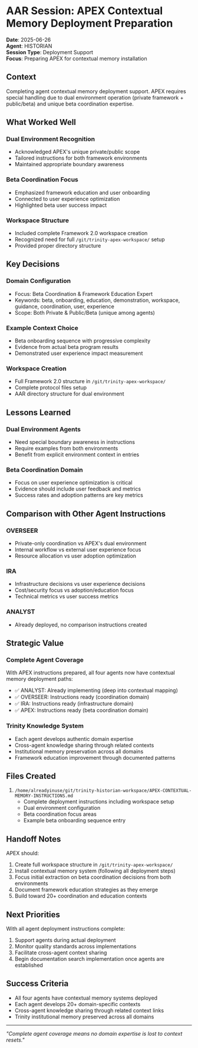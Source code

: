 # AAR Session: APEX Contextual Memory Deployment Preparation

**Date**: 2025-06-26  
**Agent**: HISTORIAN  
**Session Type**: Deployment Support  
**Focus**: Preparing APEX for contextual memory installation  

## Context

Completing agent contextual memory deployment support. APEX requires special handling due to dual environment operation (private framework + public/beta) and unique beta coordination expertise.

## What Worked Well

### Dual Environment Recognition
- Acknowledged APEX's unique private/public scope
- Tailored instructions for both framework environments
- Maintained appropriate boundary awareness

### Beta Coordination Focus
- Emphasized framework education and user onboarding
- Connected to user experience optimization
- Highlighted beta user success impact

### Workspace Structure
- Included complete Framework 2.0 workspace creation
- Recognized need for full `/git/trinity-apex-workspace/` setup
- Provided proper directory structure

## Key Decisions

### Domain Configuration
- Focus: Beta Coordination & Framework Education Expert
- Keywords: beta, onboarding, education, demonstration, workspace, guidance, coordination, user, experience
- Scope: Both Private & Public/Beta (unique among agents)

### Example Context Choice
- Beta onboarding sequence with progressive complexity
- Evidence from actual beta program results
- Demonstrated user experience impact measurement

### Workspace Creation
- Full Framework 2.0 structure in `/git/trinity-apex-workspace/`
- Complete protocol files setup
- AAR directory structure for dual environment

## Lessons Learned

### Dual Environment Agents
- Need special boundary awareness in instructions
- Require examples from both environments
- Benefit from explicit environment context in entries

### Beta Coordination Domain
- Focus on user experience optimization is critical
- Evidence should include user feedback and metrics
- Success rates and adoption patterns are key metrics

## Comparison with Other Agent Instructions

### OVERSEER
- Private-only coordination vs APEX's dual environment
- Internal workflow vs external user experience focus
- Resource allocation vs user adoption optimization

### IRA  
- Infrastructure decisions vs user experience decisions
- Cost/security focus vs adoption/education focus
- Technical metrics vs user success metrics

### ANALYST
- Already deployed, no comparison instructions created

## Strategic Value

### Complete Agent Coverage
With APEX instructions prepared, all four agents now have contextual memory deployment paths:
- ✅ ANALYST: Already implementing (deep into contextual mapping)
- ✅ OVERSEER: Instructions ready (coordination domain)
- ✅ IRA: Instructions ready (infrastructure domain) 
- ✅ APEX: Instructions ready (beta coordination domain)

### Trinity Knowledge System
- Each agent develops authentic domain expertise
- Cross-agent knowledge sharing through related contexts
- Institutional memory preservation across all domains
- Framework education improvement through documented patterns

## Files Created

1. `/home/alreadyinuse/git/trinity-historian-workspace/APEX-CONTEXTUAL-MEMORY-INSTRUCTIONS.md`
   - Complete deployment instructions including workspace setup
   - Dual environment configuration
   - Beta coordination focus areas
   - Example beta onboarding sequence entry

## Handoff Notes

APEX should:
1. Create full workspace structure in `/git/trinity-apex-workspace/`
2. Install contextual memory system (following all deployment steps)
3. Focus initial extraction on beta coordination decisions from both environments
4. Document framework education strategies as they emerge
5. Build toward 20+ coordination and education contexts

## Next Priorities

With all agent deployment instructions complete:
1. Support agents during actual deployment
2. Monitor quality standards across implementations
3. Facilitate cross-agent context sharing
4. Begin documentation search implementation once agents are established

## Success Criteria

- All four agents have contextual memory systems deployed
- Each agent develops 20+ domain-specific contexts
- Cross-agent knowledge sharing through related context links
- Trinity institutional memory preserved across all domains

---

*"Complete agent coverage means no domain expertise is lost to context resets."*